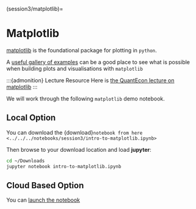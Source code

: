 (session3/matplotlib)=
# Matplotlib

[matplotlib](https://matplotlib.org) is the foundational package for plotting in `python`.

A [useful gallery of examples](https://matplotlib.org/stable/gallery/index.html) can be a good place
to see what is possible when building plots and visualisations with `matplotlib`

:::{admonition} Lecture Resource
Here is [the QuantEcon lecture on matplotlib](https://python-programming.quantecon.org/matplotlib.html)
:::

We will work through the following `matplotlib` demo notebook.

## Local Option

You can download the {download}`notebook from here <../../../notebooks/session3/intro-to-matplotlib.ipynb>`

Then browse to your download location and load **jupyter**:

```bash
cd ~/Downloads
jupyter notebook intro-to-matplotlib.ipynb
```

## Cloud Based Option

You can [launch the notebook](https://mybinder.org/v2/gh/QuantEcon/2021-workshop-rsit/main?filepath=notebooks%2Fsession1%2Fintro-to-matplotlib.ipynb)
